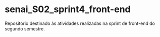 # senai_S02_sprint4_front-end
Repositório destinado às atividades realizadas na sprint de front-end do segundo semestre.
